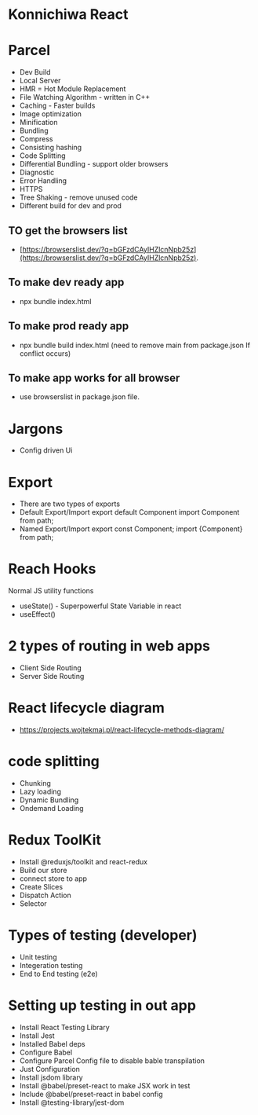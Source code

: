 # Konnichiwa React




# Parcel
 - Dev Build
 - Local Server
 - HMR = Hot Module Replacement
 - File Watching Algorithm - written in C++
 - Caching - Faster builds
 - Image optimization
 - Minification
 - Bundling
 - Compress 
 - Consisting hashing
 - Code Splitting
 - Differential Bundling - support older browsers
 - Diagnostic
 - Error Handling
 - HTTPS
 - Tree Shaking - remove unused code
 - Different build for dev and prod




## TO get the browsers list  
- [https://browserslist.dev/?q=bGFzdCAyIHZlcnNpb25z](https://browserslist.dev/?q=bGFzdCAyIHZlcnNpb25z).


## To make dev ready app
 - npx bundle index.html

## To make prod ready app
 - npx bundle build index.html (need to remove main from package.json If conflict occurs)

## To make app works for all browser
 - use browserslist in package.json file.


 # Jargons
 - Config driven Ui


 # Export
  - There are two types of exports 
  - Default Export/Import
        export default Component
        import Component from path;
  - Named Export/Import
    export const Component;
    import {Component} from path;


# Reach Hooks
 Normal JS utility functions
 - useState() - Superpowerful State Variable in react
 - useEffect()


 # 2 types of routing in web apps
 - Client Side Routing
 - Server Side Routing

 # React lifecycle diagram
  - https://projects.wojtekmaj.pl/react-lifecycle-methods-diagram/


 # code splitting
  - Chunking
  - Lazy loading
  - Dynamic Bundling
  - Ondemand Loading

  # Redux ToolKit
   - Install @reduxjs/toolkit and react-redux
   - Build our store
   - connect store to app
   - Create Slices
   - Dispatch Action
   - Selector

  # Types of testing (developer)
   - Unit testing
   - Integeration testing
   - End to End testing (e2e)
  
  # Setting up testing in out app
   - Install React Testing Library
   - Install Jest
   - Installed Babel deps
   - Configure Babel
   - Configure Parcel Config file to disable bable transpilation
   - Just Configuration
   - Install jsdom library
   - Install @babel/preset-react to make JSX work in test
   - Include @babel/preset-react in babel config
   - Install @testing-library/jest-dom